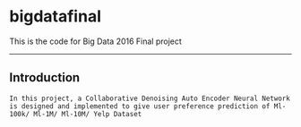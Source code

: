 # bigdatafinal
This is the code for Big Data 2016 Final project


------------
Introduction
------------ 
    
    In this project, a Collaborative Denoising Auto Encoder Neural Network is designed and implemented to give user preference prediction of Ml-100k/ Ml-1M/ Ml-10M/ Yelp Dataset


